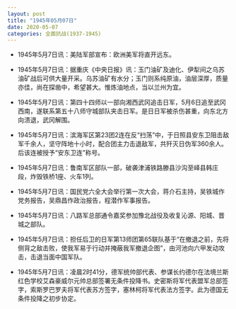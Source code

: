 ```yaml
---
layout: post
title: "1945年05月07日"
date: 2020-05-07
categories: 全面抗战(1937-1945)
---
```


<meta name="referrer" content="no-referrer" />

- 1945年5月7日讯：美陆军部宣布：欧洲美军将直开远东。 

- 1945年5月7日讯：据重庆《中央日报》讯：玉门油矿及迪化、伊犁间之乌苏油矿战后可供大量开采。乌苏油矿有水分；玉门则系纯原油，油层深厚，质量亦佳，尚在探凿中，希望甚大。惟炼油地点，当以兰州为宜。 

- 1945年5月7日讯：第四十四师以一部向湘西武冈追击日军，5月6日追至武冈西南，遂联系第五十八师守城部队夹击日军。是日日军被杀伤甚重，向东北方向溃退，武冈解围。 

- 1945年5月7日讯：滨海军区第23团2连在反“扫荡”中，于日照县安东卫阻击敌军千余人，坚守阵地十小时，配合团主力击退敌军，共歼灭日伪军360余人。后该连被授予“安东卫连”称号。 

- 1945年5月7日讯：鲁南军区部队一部，破袭津浦铁路滕县沙沟至峄县韩庄段，炸毁铁桥1座、火车1列。 

- 1945年5月7日讯：国民党六全大会举行第一次大会，蒋介石主持，吴铁城作党务报告，吴鼎昌作政治报告，程潜作军事报告。 

- 1945年5月7日讯：八路军总部通令嘉奖参加豫北战役及收复沁源、阳城、晋城之部队。 

- 1945年5月7日讯：担任后卫的日军第13师团第65联队基于“在撤退之前，先将侧背之敌击败，使我军易于行动并掩蔽我军撤退企图”，由河池向六甲发动攻击，击退当面中国军队。 

- 1945年5月7日讯：凌晨2时41分，德军统帅部代表、参谋长约德尔在法境兰斯红色学校艾森豪威尔元帅总部签署无条件投降书。史密斯将军代表盟军总部签字，索斯罗巴罗夫将军代表苏方签字，塞林柯将军代表法方签字。此为德国无条件投降之初步协定。 

